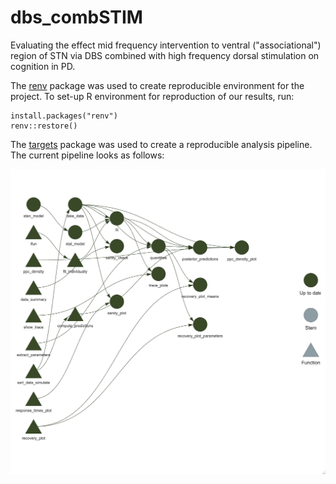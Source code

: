 # dbs_combSTIM
Evaluating the effect mid frequency intervention to ventral ("associational") region of STN via DBS combined with high frequency dorsal stimulation on cognition in PD.

The [renv](https://rstudio.github.io/renv/) package was used to create reproducible environment for the project.
To set-up R environment for reproduction of our results, run:

```
install.packages("renv")
renv::restore()
```

The [targets](https://docs.ropensci.org/targets/) package was used to create a reproducible analysis pipeline.
The current pipeline looks as follows:

![](pipeline.jpeg)
